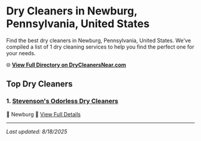 # Dry Cleaners in Newburg, Pennsylvania, United States

Find the best dry cleaners in Newburg, Pennsylvania, United States. We've compiled a list of 1 dry cleaning services to help you find the perfect one for your needs.

🌐 **[View Full Directory on DryCleanersNear.com](https://drycleanersnear.com/city/US/Pennsylvania/Newburg)**

## Top Dry Cleaners

### 1. [Stevenson's Odorless Dry Cleaners](https://drycleanersnear.com/dryCleaner/6886d9a7c1603fb16966f850/stevenson-s-odorless-dry-cleaners)
📍 Newburg
🔗 [View Full Details](https://drycleanersnear.com/dryCleaner/6886d9a7c1603fb16966f850/stevenson-s-odorless-dry-cleaners)


---

*Last updated: 8/18/2025*
